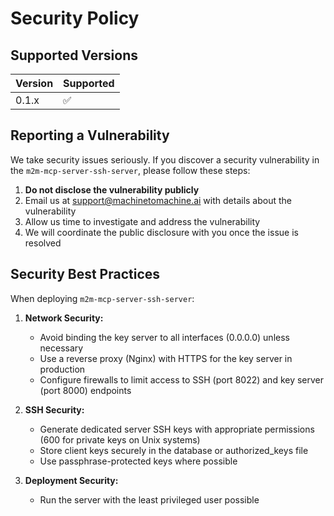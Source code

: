 # Security Policy

## Supported Versions

| Version | Supported          |
| ------- | ------------------ |
| 0.1.x   | :white_check_mark: |

## Reporting a Vulnerability

We take security issues seriously. If you discover a security vulnerability in the `m2m-mcp-server-ssh-server`, please follow these steps:

1. **Do not disclose the vulnerability publicly**
2. Email us at support@machinetomachine.ai with details about the vulnerability
3. Allow us time to investigate and address the vulnerability
4. We will coordinate the public disclosure with you once the issue is resolved

## Security Best Practices

When deploying `m2m-mcp-server-ssh-server`:

1. **Network Security:**
   - Avoid binding the key server to all interfaces (0.0.0.0) unless necessary
   - Use a reverse proxy (Nginx) with HTTPS for the key server in production
   - Configure firewalls to limit access to SSH (port 8022) and key server (port 8000) endpoints
   
2. **SSH Security:**
   - Generate dedicated server SSH keys with appropriate permissions (600 for private keys on Unix systems)
   - Store client keys securely in the database or authorized_keys file
   - Use passphrase-protected keys where possible

3. **Deployment Security:**
   - Run the server with the least privileged user possible
